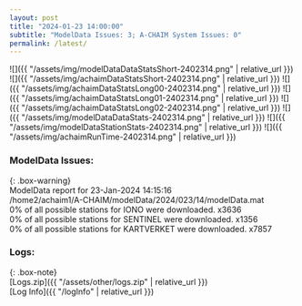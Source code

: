 ```yaml
---
layout: post
title: "2024-01-23 14:00:00"
subtitle: "ModelData Issues: 3; A-CHAIM System Issues: 0"
permalink: /latest/
---
```


![]({{ "/assets/img/modelDataDataStatsShort-2402314.png" | relative_url }})
![]({{ "/assets/img/achaimDataStatsShort-2402314.png" | relative_url }})
![]({{ "/assets/img/achaimDataStatsLong00-2402314.png" | relative_url }})
![]({{ "/assets/img/achaimDataStatsLong01-2402314.png" | relative_url }})
![]({{ "/assets/img/achaimDataStatsLong02-2402314.png" | relative_url }})
![]({{ "/assets/img/modelDataDataStats-2402314.png" | relative_url }})
![]({{ "/assets/img/modelDataStationStats-2402314.png" | relative_url }})
![]({{ "/assets/img/achaimRunTime-2402314.png" | relative_url }})


### ModelData Issues:  
  
{: .box-warning}  
 ModelData report for 23-Jan-2024 14:15:16   
 /home2/achaim1/A-CHAIM/modelData/2024/023/14/modelData.mat   
 0% of all possible stations for IONO were downloaded. x3636   
 0% of all possible stations for SENTINEL were downloaded. x1356   
 0% of all possible stations for KARTVERKET were downloaded. x7857   
  


### Logs:  
  
{: .box-note}  
[Logs.zip]({{ "/assets/other/logs.zip" | relative_url }})  
[Log Info]({{ "/logInfo" | relative_url }})  
